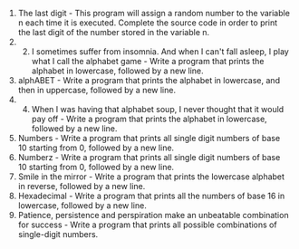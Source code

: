 1. The last digit - This program will assign a random number to the variable n each time it is executed. Complete the source code in order to print the last digit of the number stored in the variable n.
2. 2. I sometimes suffer from insomnia. And when I can't fall asleep, I play what I call the alphabet game - Write a program that prints the alphabet in lowercase, followed by a new line.
3. alphABET - Write a program that prints the alphabet in lowercase, and then in uppercase, followed by a new line.
4. 4. When I was having that alphabet soup, I never thought that it would pay off - Write a program that prints the alphabet in lowercase, followed by a new line.
5. Numbers - Write a program that prints all single digit numbers of base 10 starting from 0, followed by a new line.
6. Numberz - Write a program that prints all single digit numbers of base 10 starting from 0, followed by a new line.
7. Smile in the mirror - Write a program that prints the lowercase alphabet in reverse, followed by a new line.
8. Hexadecimal - Write a program that prints all the numbers of base 16 in lowercase, followed by a new line.
9. Patience, persistence and perspiration make an unbeatable combination for success - Write a program that prints all possible combinations of single-digit numbers.
